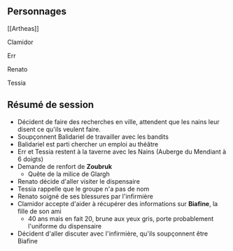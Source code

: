 ## Personnages

[[Artheas]]

Clamidor

Err

Renato

Tessia

## Résumé de session

- Décident de faire des recherches en ville, attendent que les nains leur disent ce qu'ils veulent faire.
- Soupçonnent Balidariel de travailler avec les bandits
- Balidariel est parti chercher un emploi au théâtre
- Err et Tessia restent à la taverne avec les Nains (Auberge du Mendiant à 6 doigts)
- Demande de renfort de **Zoubruk**
	- Quête de la milice de Glargh
- Renato décide d'aller visiter le dispensaire
- Tessia rappelle que le groupe n'a pas de nom
- Renato soigné de ses blessures par l'infirmière
- Clamidor accepte d'aider à récupérer des informations sur **Biafine**, la fille de son ami
	- 40 ans mais en fait 20, brune aux yeux gris, porte probablement l'uniforme du dispensaire
- Décident d'aller discuter avec l'infirmière, qu'ils soupçonnent être Biafine